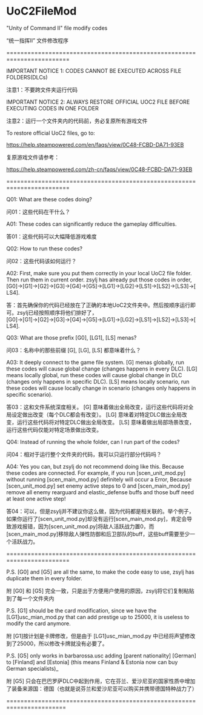 # UoC2FileMod
"Unity of Command Ⅱ" file modify codes

“统一指挥Ⅱ” 文件修改程序

========================================================================

IMPORTANT NOTICE 1: CODES CANNOT BE EXECUTED ACROSS FILE FOLDERS(DLCs)

注意1：不要跨文件夹运行代码

IMPORTANT NOTICE 2: ALWAYS RESTORE OFFICIAL UOC2 FILE BEFORE EXECUTING CODES IN ONE FOLDER

注意2：运行一个文件夹内的代码前，务必复原所有游戏文件

To restore official UoC2 files, go to:

https://help.steampowered.com/en/faqs/view/0C48-FCBD-DA71-93EB

复原游戏文件请参考：

https://help.steampowered.com/zh-cn/faqs/view/0C48-FCBD-DA71-93EB

========================================================================

Q01: What are these codes doing?

问01：这些代码在干什么？

A01: These codes can significantly reduce the gameplay difficulties.

答01：这些代码可以大幅降低游戏难度

Q02: How to run these codes?

问02：这些代码该如何运行？

A02: First, make sure you put them correctly in your local UoC2 file folder. Then run them in current order. zsylj has already put those codes in order, [G0]→[G1]→[G2]→[G3]→[G4]→[G5]→[LG1]→[LG2]→[LS1]→[LS2]→[LS3]→[LS4].

答：首先确保你的代码已经放在了正确的本地UoC2文件夹中。然后按顺序运行即可。zsylj已经按照顺序将他们排好了， [G0]→[G1]→[G2]→[G3]→[G4]→[G5]→[LG1]→[LG2]→[LS1]→[LS2]→[LS3]→[LS4].

Q03: What are those prefix [G0], [LG1], [LS] menas?

问03：名称中的那些前缀 [G], [LG], [LS] 都意味着什么？

A03: It deeply connect to the game file system. [G] menas globally, run these codes will cause global change (changes happens in every DLC). [LG] means locally global, run these codes will cause global change in DLC (changes only happens in specific DLC). [LS] means locally scenario, run these codes will cause locally change in scenario (changes only happens in specific scenario).

答03：这和文件系统深度相关。 [G] 意味着做出全局改变，运行这些代码将对全局设定做出改变（每个DLC都会有改变）。 [LG] 意味着对特定DLC做出全局改变，运行这些代码将对特定DLC做出全局改变。 [LS] 意味着做出局部场景改变，运行这些代码仅能对特定场景做出改变。

Q04: Instead of running the whole folder, can I run part of the codes?

问04：相对于运行整个文件夹的代码，我可以只运行部分代码吗？

A04: Yes you can, but zsylj do not recommend doing like this. Because these codes are connected. For example, if you run [scen_unit_mod.py] without running [scen_main_mod.py] definitely will occur a Error, Because [scen_unit_mod.py] set enemy active steps to 0 and [scen_main_mod.py] remove all enemy rearguard and elastic_defense buffs and those buff need at least one active step!

答04：可以，但是zsylj并不建议你这么做，因为代码都是相关联的。举个例子，如果你运行了[scen_unit_mod.py]却没有运行[scen_main_mod.py]，肯定会导致游戏报错，因为[scen_unit_mod.py]将敌人活跃战力置0，而[scen_main_mod.py]移除敌人弹性防御和后卫部队的buff，这些buff需要至少一个活跃战力。

========================================================================

P.S. [G0] and [G5] are all the same, to make the code easy to use, zsylj has duplicate them in every folder.

附 [G0] 和 [G5] 完全一致，只是出于方便用户使用的原因，zsylj将它们复制粘贴到了每一个文件夹内

P.S. [G1] should be the card modification, since we have the [LG1]usc_mian_mod.py that can add prestige up to 25000, it is useless to modify the card anymore.

附 [G1]按计划是卡牌修改，但是由于 [LG1]usc_mian_mod.py 中已经将声望修改到了25000，所以修改卡牌就没有必要了。

P.S. [G5] only works in barbarossa.usc adding [parent nationality] [German] to [Finland] and [Estonia] (this means Finland & Estonia now can buy German specialists)_

附 [G5] 只会在巴巴罗萨DLC中起到作用，它在芬兰、爱沙尼亚的国家性质中增加了装备来源国：德国（也就是说芬兰和爱沙尼亚可以购买并携带德国特种战力了）

=======================================================================
